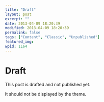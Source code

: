```yaml
---
title: "Draft"
layout: post
excerpt: ""
date: 2013-04-09 18:20:39
modified: 2013-04-09 18:20:39
permalink: false
tags: ["Content", "Classic", "Unpublished"]
featured_img: 
wpid: 1164
---
```


# Draft

This post is drafted and not published yet.

It should not be displayed by the theme.